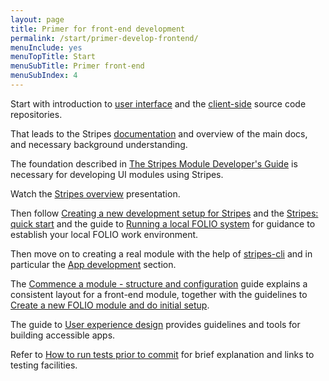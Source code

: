 ```yaml
---
layout: page
title: Primer for front-end development
permalink: /start/primer-develop-frontend/
menuInclude: yes
menuTopTitle: Start
menuSubTitle: Primer front-end
menuSubIndex: 4
---
```


Start with introduction to [user interface](/guides/#user-interface)
and the [client-side](/source-code/#client-side) source code repositories.

That leads to the Stripes [documentation](https://github.com/folio-org/stripes/blob/master/README.md) and overview of the main docs, and necessary background understanding.

The foundation described in
[The Stripes Module Developer's Guide](https://github.com/folio-org/stripes/blob/master/doc/dev-guide.md) is necessary for developing UI modules using Stripes.

Watch the [Stripes overview](/community/events/#stripes-coburn-2018-08) presentation.

Then follow [Creating a new development setup for Stripes](https://github.com/folio-org/stripes/blob/master/doc/new-development-setup.md) and the [Stripes: quick start](https://github.com/folio-org/stripes/blob/master/doc/quick-start.md) and the guide to [Running a local FOLIO system](/guides/run-local-folio/) for guidance to establish your local FOLIO work environment.

Then move on to creating a real module with the help of [stripes-cli](https://github.com/folio-org/stripes-cli)
and in particular the [App development](https://github.com/folio-org/stripes-cli/blob/master/doc/user-guide.md#app-development) section.

The [Commence a module - structure and configuration](/guides/commence-a-module/) guide explains a consistent layout for a front-end module,
together with the guidelines to [Create a new FOLIO module and do initial setup](/guidelines/create-new-repo/).

The guide to [User experience design](/guides/user-experience-design/) provides guidelines and tools for building accessible apps.

Refer to [How to run tests prior to commit](/faqs/how-to-test-prior-to-commit/) for brief explanation and links to testing facilities.
